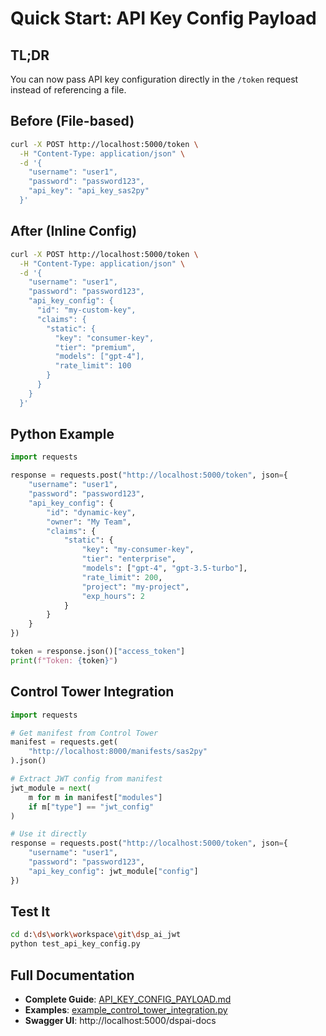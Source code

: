 # Quick Start: API Key Config Payload

## TL;DR

You can now pass API key configuration directly in the `/token` request instead of referencing a file.

## Before (File-based)

```bash
curl -X POST http://localhost:5000/token \
  -H "Content-Type: application/json" \
  -d '{
    "username": "user1",
    "password": "password123",
    "api_key": "api_key_sas2py"
  }'
```

## After (Inline Config)

```bash
curl -X POST http://localhost:5000/token \
  -H "Content-Type: application/json" \
  -d '{
    "username": "user1",
    "password": "password123",
    "api_key_config": {
      "id": "my-custom-key",
      "claims": {
        "static": {
          "key": "consumer-key",
          "tier": "premium",
          "models": ["gpt-4"],
          "rate_limit": 100
        }
      }
    }
  }'
```

## Python Example

```python
import requests

response = requests.post("http://localhost:5000/token", json={
    "username": "user1",
    "password": "password123",
    "api_key_config": {
        "id": "dynamic-key",
        "owner": "My Team",
        "claims": {
            "static": {
                "key": "my-consumer-key",
                "tier": "enterprise",
                "models": ["gpt-4", "gpt-3.5-turbo"],
                "rate_limit": 200,
                "project": "my-project",
                "exp_hours": 2
            }
        }
    }
})

token = response.json()["access_token"]
print(f"Token: {token}")
```

## Control Tower Integration

```python
import requests

# Get manifest from Control Tower
manifest = requests.get(
    "http://localhost:8000/manifests/sas2py"
).json()

# Extract JWT config from manifest
jwt_module = next(
    m for m in manifest["modules"] 
    if m["type"] == "jwt_config"
)

# Use it directly
response = requests.post("http://localhost:5000/token", json={
    "username": "user1",
    "password": "password123",
    "api_key_config": jwt_module["config"]
})
```

## Test It

```bash
cd d:\ds\work\workspace\git\dsp_ai_jwt
python test_api_key_config.py
```

## Full Documentation

- **Complete Guide**: [API_KEY_CONFIG_PAYLOAD.md](API_KEY_CONFIG_PAYLOAD.md)
- **Examples**: [example_control_tower_integration.py](example_control_tower_integration.py)
- **Swagger UI**: http://localhost:5000/dspai-docs

